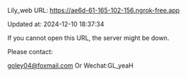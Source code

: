 Lily_web URL: https://ae6d-61-165-102-156.ngrok-free.app

Updated at: 2024-12-10 18:37:34

If you cannot open this URL, the server might be down.

Please contact: 

goley04@foxmail.com Or Wechat:GL_yeaH